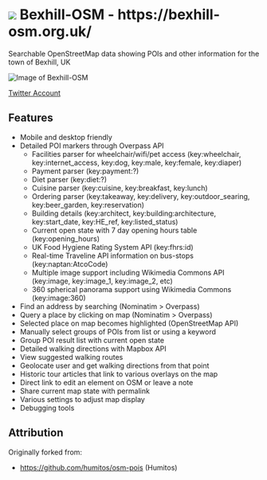 <h1> <img src="http://bexhill-osm.org.uk/favicon-32x32.png"> Bexhill-OSM - https://bexhill-osm.org.uk/ </h1>

Searchable OpenStreetMap data showing POIs and other information for the town of Bexhill, UK

![Image of Bexhill-OSM](http://bexhill-osm.org.uk/assets/img/preview.jpg)

[Twitter Account](https://twitter.com/BexhillOSM)

## Features
 - Mobile and desktop friendly
 - Detailed POI markers through Overpass API
   - Facilities parser for wheelchair/wifi/pet access (key:wheelchair, key:internet_access, key:dog, key:male, key:female, key:diaper)
   - Payment parser (key:payment:?)
   - Diet parser (key:diet:?)
   - Cuisine parser (key:cuisine, key:breakfast, key:lunch)
   - Ordering parser (key:takeaway, key:delivery, key:outdoor_searing, key:beer_garden, key:reservation)
   - Building details (key:architect, key:building:architecture, key:start_date, key:HE_ref, key:listed_status)
   - Current open state with 7 day opening hours table (key:opening_hours)
   - UK Food Hygiene Rating System API (key:fhrs:id)
   - Real-time Traveline API information on bus-stops (key:naptan:AtcoCode)
   - Multiple image support including Wikimedia Commons API (key:image, key:image_1, key:image_2, etc)
   - 360 spherical panorama support using Wikimedia Commons (key:image:360)
 - Find an address by searching (Nominatim > Overpass)
 - Query a place by clicking on map (Nominatim > Overpass)
 - Selected place on map becomes highlighted (OpenStreetMap API)
 - Manually select groups of POIs from list or using a keyword
 - Group POI result list with current open state
 - Detailed walking directions with Mapbox API
 - View suggested walking routes
 - Geolocate user and get walking directions from that point
 - Historic tour articles that link to various overlays on the map
 - Direct link to edit an element on OSM or leave a note
 - Share current map state with permalink
 - Various settings to adjust map display
 - Debugging tools

## Attribution

Originally forked from:
 - https://github.com/humitos/osm-pois (Humitos)
